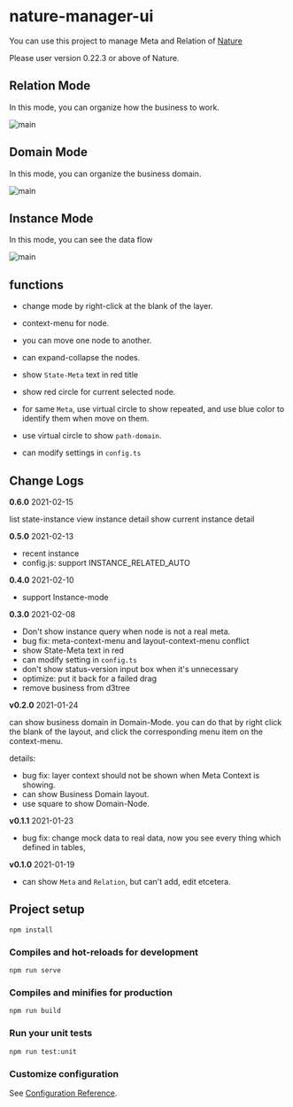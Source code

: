 # nature-manager-ui

You can use this project to manage Meta and Relation of [Nature](https://github.com/llxxbb/Nature) 

Please user version 0.22.3 or above of Nature.

## Relation Mode

In this mode, you can organize how the business to work.

![main](https://picabstract-preview-ftn.weiyun.com/ftn_pic_abs_v3/220df8638696ef9367b1c925f0a346125ba65d89414d9e4023ba5264c0eb7d821634726567acb1af547364aa257c97d7?pictype=scale&from=30113&version=3.3.3.3&uin=309577603&fname=relation.png&size=750)

## Domain Mode

In this mode, you can organize the business domain.

![main](https://picabstract-preview-ftn.weiyun.com/ftn_pic_abs_v3/c3daeb79f2ef30b58c10d1a1bd2d7ea2d7e2bf5eda7c4e959e1c9c1dd78d894428758e02d24438a0f97be3c83b8e3e11?pictype=scale&from=30113&version=3.3.3.3&uin=309577603&fname=domain.png&size=750)

## Instance Mode

In this mode, you can see the data flow

![main](https://picabstract-preview-ftn.weiyun.com/ftn_pic_abs_v3/e601da14497c958843e818fec49d81d5f9142c721a9e8da2e776188bd0e61f6a303aa16a1306d556211ab4118d32ce28?pictype=scale&from=30113&version=3.3.3.3&uin=309577603&fname=instance.png&size=750)

## functions

- change mode by right-click at the blank of the layer.
- context-menu for node.
- you can move one node to another.
- can expand-collapse the nodes.
- show `State-Meta` text in red title
- show red circle for current selected node.

- for same `Meta`, use virtual circle to show repeated, and use blue color to identify them when move on them.
- use virtual circle to show `path-domain`.
- can modify settings in `config.ts`
## Change Logs

**0.6.0** 2021-02-15

list state-instance
view instance detail
show current instance detail

**0.5.0** 2021-02-13

- recent instance
- config.js: support INSTANCE_RELATED_AUTO

**0.4.0** 2021-02-10

- support Instance-mode

**0.3.0** 2021-02-08

- Don't show instance query when node is not a real meta.
- bug fix: meta-context-menu and layout-context-menu conflict
- show State-Meta text in red 
- can modify setting in `config.ts`
- don't show status-version input box when it's unnecessary
- optimize: put it back for a failed drag
- remove business from d3tree

**v0.2.0** 2021-01-24

can show business domain in Domain-Mode. you can do that by right click the blank of the layout, and click the corresponding menu item on the context-menu.

details:

- bug fix: layer context should not be shown when Meta Context is showing.
- can show Business Domain layout.
- use square to show Domain-Node.

**v0.1.1** 2021-01-23

- bug fix: change mock data to real data, now you see every thing which defined in tables, 

**v0.1.0** 2021-01-19

- can show `Meta` and `Relation`, but can't add, edit etcetera.

## Project setup
```
npm install
```

### Compiles and hot-reloads for development
```
npm run serve
```

### Compiles and minifies for production
```
npm run build
```

### Run your unit tests
```
npm run test:unit
```

### Customize configuration
See [Configuration Reference](https://cli.vuejs.org/config/).

